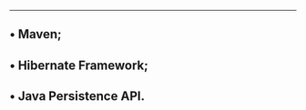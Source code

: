 --------------------------------------------------
• Maven;
--------------------------------------
• Hibernate Framework;
-------------------------------------
• Java Persistence API.
--------------------------------------
